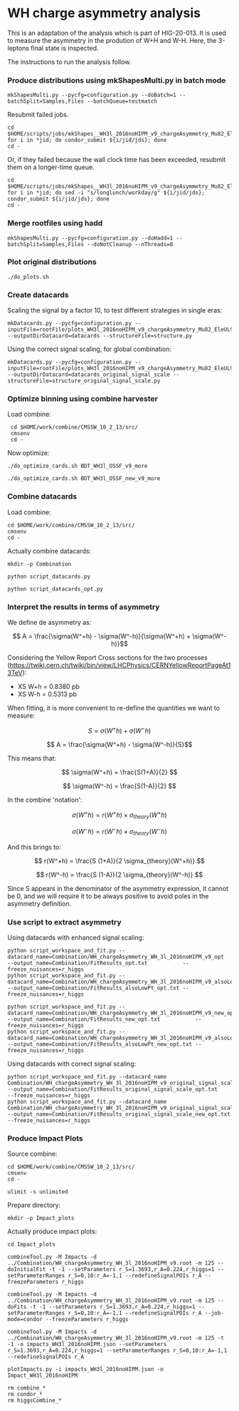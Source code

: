 # WH charge asymmetry analysis

This is an adaptation of the analysis which is part of HIG-20-013. It is used to measure the asymmetry in the prodution of W+H and W-H. Here, the 3-leptons final state is inspected.

The instructions to run the analysis follow.

### Produce distributions using mkShapesMulti.py in batch mode

    mkShapesMulti.py --pycfg=configuration.py --doBatch=1 --batchSplit=Samples,Files --batchQueue=testmatch

Resubmit failed jobs.

    cd $HOME/scripts/jobs/mkShapes__WH3l_2016noHIPM_v9_chargeAsymmetry_Mu82_EleUL90/
    for i in *jid; do condor_submit ${i/jid/jds}; done
    cd -

Or, if they failed because the wall clock time has been exceeded, resubmit them on a longer-time queue.

    cd $HOME/scripts/jobs/mkShapes__WH3l_2016noHIPM_v9_chargeAsymmetry_Mu82_EleUL90/
    for i in *jid; do sed -i "s/longlunch/workday/g" ${i/jid/jds}; condor_submit ${i/jid/jds}; done
    cd -

### Merge rootfiles using hadd

    mkShapesMulti.py --pycfg=configuration.py --doHadd=1 --batchSplit=Samples,Files --doNotCleanup --nThreads=8

### Plot original distributions

    ./do_plots.sh

### Create datacards

Scaling the signal by a factor 10, to test different strategies in single eras:

    mkDatacards.py --pycfg=configuration.py --inputFile=rootFile/plots_WH3l_2016noHIPM_v9_chargeAsymmetry_Mu82_EleUL90.root --outputDirDatacard=datacards --structureFile=structure.py

Using the correct signal scaling, for global combination:

    mkDatacards.py --pycfg=configuration.py --inputFile=rootFile/plots_WH3l_2016noHIPM_v9_chargeAsymmetry_Mu82_EleUL90.root --outputDirDatacard=datacards_original_signal_scale --structureFile=structure_original_signal_scale.py

### Optimize binning using combine harvester

Load combine:

     cd $HOME/work/combine/CMSSW_10_2_13/src/
     cmsenv
     cd -

Now optimize:

    ./do_optimize_cards.sh BDT_WH3l_OSSF_v9_more

    ./do_optimize_cards.sh BDT_WH3l_OSSF_new_v9_more

### Combine datacards

Load combine:

    cd $HOME/work/combine/CMSSW_10_2_13/src/
    cmsenv
    cd -

Actually combine datacards:

    mkdir -p Combination

    python script_datacards.py

    python script_datacards_opt.py

### Interpret the results in terms of asymmetry

We define de asymmetry as:

$$ A = \frac{\sigma(W^+h) - \sigma(W^-h)}{\sigma(W^+h) + \sigma(W^-h)}$$

Considering the Yellow Report Cross sections for the two processes (https://twiki.cern.ch/twiki/bin/view/LHCPhysics/CERNYellowReportPageAt13TeV):
- XS W+h = 0.8380 pb
- XS W-h = 0.5313 pb

When fitting, it is more convenient to re-define the quantities we want to measure:

$$ S = \sigma(W^+h) + \sigma(W^-h) $$

$$ A = \frac{\sigma(W^+h) - \sigma(W^-h)}{S}$$

This means that:

$$ \sigma(W^+h) = \frac{S(1+A)}{2} $$

$$ \sigma(W^-h) = \frac{S(1-A)}{2} $$

In the combine 'notation':

$$ \sigma(W^+h) = r(W^+h) \times \sigma_{theory}(W^+h) $$

$$ \sigma(W^-h) = r(W^-h) \times \sigma_{theory}(W^-h) $$

And this brings to:

$$ r(W^+h) = \frac{S (1+A)}{2 \sigma_{theory}(W^+h)} $$

$$ r(W^-h) = \frac{S (1-A)}{2 \sigma_{theory}(W^-h)} $$

Since S appears in the denominator of the asymmetry expression, it cannot be 0, and we will require it to be always positive to avoid poles in the asymmetry definition.

### Use script to extract asymmetry

Using datacards with enhanced signal scaling:

    python script_workspace_and_fit.py --datacard_name=Combination/WH_chargeAsymmetry_WH_3l_2016noHIPM_v9_opt           --output_name=Combination/FitResults_opt.txt           --freeze_nuisances=r_higgs
    python script_workspace_and_fit.py --datacard_name=Combination/WH_chargeAsymmetry_WH_3l_2016noHIPM_v9_alsoLowPt_opt --output_name=Combination/FitResults_alsoLowPt_opt.txt --freeze_nuisances=r_higgs

    python script_workspace_and_fit.py --datacard_name=Combination/WH_chargeAsymmetry_WH_3l_2016noHIPM_v9_new_opt           --output_name=Combination/FitResults_new_opt.txt           --freeze_nuisances=r_higgs
    python script_workspace_and_fit.py --datacard_name=Combination/WH_chargeAsymmetry_WH_3l_2016noHIPM_v9_alsoLowPt_new_opt --output_name=Combination/FitResults_alsoLowPt_new_opt.txt --freeze_nuisances=r_higgs

Using datacards with correct signal scaling:

    python script_workspace_and_fit.py --datacard_name Combination/WH_chargeAsymmetry_WH_3l_2016noHIPM_v9_original_signal_scale_opt     --output_name=Combination/FitResults_original_signal_scale_opt.txt     --freeze_nuisances=r_higgs
    python script_workspace_and_fit.py --datacard_name Combination/WH_chargeAsymmetry_WH_3l_2016noHIPM_v9_original_signal_scale_new_opt --output_name=Combination/FitResults_original_signal_scale_new_opt.txt --freeze_nuisances=r_higgs

### Produce Impact Plots

Source combine:

    cd $HOME/work/combine/CMSSW_10_2_13/src/
    cmsenv
    cd -

    ulimit -s unlimited

Prepare directory:

    mkdir -p Impact_plots

Actually produce impact plots:

    cd Impact_plots

    combineTool.py -M Impacts -d ../Combination/WH_chargeAsymmetry_WH_3l_2016noHIPM_v9.root -m 125 --doInitialFit -t -1 --setParameters r_S=1.3693,r_A=0.224,r_higgs=1 --setParameterRanges r_S=0,10:r_A=-1,1 --redefineSignalPOIs r_A --freezeParameters r_higgs

    combineTool.py -M Impacts -d ../Combination/WH_chargeAsymmetry_WH_3l_2016noHIPM_v9.root -m 125 --doFits -t -1 --setParameters r_S=1.3693,r_A=0.224,r_higgs=1 --setParameterRanges r_S=0,10:r_A=-1,1 --redefineSignalPOIs r_A --job-mode=condor --freezeParameters r_higgs

    combineTool.py -M Impacts -d ../Combination/WH_chargeAsymmetry_WH_3l_2016noHIPM_v9.root -m 125 -t -1 -o impacts_WH3l_2016noHIPM.json --setParameters r_S=1.3693,r_A=0.224,r_higgs=1 --setParameterRanges r_S=0,10:r_A=-1,1 --redefineSignalPOIs r_A

    plotImpacts.py -i impacts_WH3l_2016noHIPM.json -o Impact_WH3l_2016noHIPM

    rm combine_*
    rm condor_*
    rm higgsCombine_*

